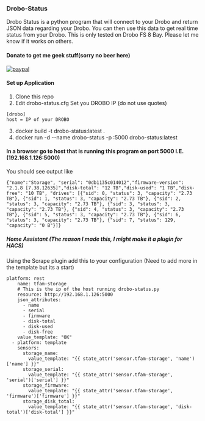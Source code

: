 ### Drobo-Status
Drobo Status is a python program that will connect to your Drobo and return JSON data regarding your Drobo. You can then use this data to get real time status from your Drobo. This is only tested on Drobo FS 8 Bay. Please let me know if it works on others. 

#### Donate to get me geek stuff(sorry no beer here)

[![paypal](https://www.paypalobjects.com/en_US/i/btn/btn_donateCC_LG.gif)](https://www.paypal.com/cgi-bin/webscr?cmd=_s-xclick&hosted_button_id=TWRQVYJWC77E6)

#### Set up Application
1. Clone this repo
2. Edit drobo-status.cfg Set you DROBO IP (do not use quotes)
```
[drobo]
host = IP of your DROBO
```
3. docker build -t drobo-status:latest .
4. docker run -d --name drobo-status -p :5000 drobo-status:latest

#### In a browser go to host that is running this program on port 5000 I.E.(192.168.1.126:5000)
You should see output like 
```
{"name":"Storage", "serial": "0db1135c014012","firmware-version": "2.1.8 [7.38.12635]","disk-total": "12 TB","disk-used": "1 TB","disk-free": "10 TB", "drives": [{"sid": 0, "status": 3, "capacity": "2.73 TB"}, {"sid": 1, "status": 3, "capacity": "2.73 TB"}, {"sid": 2, "status": 3, "capacity": "2.73 TB"}, {"sid": 3, "status": 3, "capacity": "2.73 TB"}, {"sid": 4, "status": 3, "capacity": "2.73 TB"}, {"sid": 5, "status": 3, "capacity": "2.73 TB"}, {"sid": 6, "status": 3, "capacity": "2.73 TB"}, {"sid": 7, "status": 129, "capacity": "0 B"}]}
```

##### Home Assistant (The reason I made this, I might make it a plugin for HACS)
Using the Scrape plugin add this to your configuration (Need to add more in the template but its a start)

```
platform: rest
    name: tfam-storage
    # This is the ip of the host running drobo-status.py
    resource: http://192.168.1.126:5000
    json_attributes:
      - name
      - serial
      - firmware
      - disk-total
      - disk-used
      - disk-free
    value_template: "OK"
  - platform: template
    sensors:
      storage_name:
        value_template: "{{ state_attr('sensor.tfam-storage', 'name')['name'] }}"
      storage_serial:
        value_template: "{{ state_attr('sensor.tfam-storage', 'serial')['serial'] }}"
      storage_firmware:
        value_template: "{{ state_attr('sensor.tfam-storage', 'firmware')['firmware'] }}"
      storage_disk_total:
        value_template: "{{ state_attr('sensor.tfam-storage', 'disk-total')['disk-total'] }}"
```



